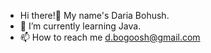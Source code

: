 - Hi there!👋 My name's Daria Bohush.
- 🌱 I’m currently learning Java.
- 📫 How to reach me d.bogoosh@gmail.com

<!---
DariaBoo/DariaBoo is a ✨ special ✨ repository because its `README.md` (this file) appears on your GitHub profile.
You can click the Preview link to take a look at your changes.
--->

